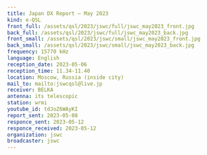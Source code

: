 ```yaml
---
title: Japan DX Report — May 2023
kind: e-QSL
front_full: /assets/qsl/2023/jswc/full/jswc_may2023_front.jpg
back_full: /assets/qsl/2023/jswc/full/jswc_may2023_back.jpg
front_small: /assets/qsl/2023/jswc/small/jswc_may2023_front.jpg
back_small: /assets/qsl/2023/jswc/small/jswc_may2023_back.jpg
frequency: 15770 kHz
language: English
reception_date: 2023-05-06
reception_time: 11.34-11.40
location: Moscow, Russia (inside city)
mail_to: mailto:jswcqsl@live.jp
receiver: BELKA
antenna: its telescopic
station: wrmi
youtube_id: tdJoZ6WAyKI
report_sent: 2023-05-08
responce_sent: 2023-05-12
responce_received: 2023-05-12
organization: jswc
broadcaster: jswc
---
```

